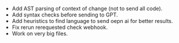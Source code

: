- Add AST parsing of context of change (not to send all code).
- Add syntax checks before sending to GPT.
- Add heuristics to find language to send oepn ai for better results.
- Fix rerun rerequested check webhook.
- Work on very big files.
